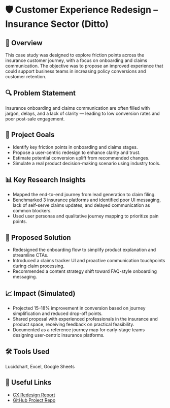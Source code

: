 # 🛡️ Customer Experience Redesign – Insurance Sector (Ditto)

## 📌 Overview
This case study was designed to explore friction points across the insurance customer journey, with a focus on onboarding and claims communication. The objective was to propose an improved experience that could support business teams in increasing policy conversions and customer retention.

## 🔍 Problem Statement
Insurance onboarding and claims communication are often filled with jargon, delays, and a lack of clarity — leading to low conversion rates and poor post-sale engagement.

## 🎯 Project Goals
- Identify key friction points in onboarding and claims stages.
- Propose a user-centric redesign to enhance clarity and trust.
- Estimate potential conversion uplift from recommended changes.
- Simulate a real product decision-making scenario using industry tools.

## 📊 Key Research Insights
- Mapped the end-to-end journey from lead generation to claim filing.
- Benchmarked 3 insurance platforms and identified poor UI messaging, lack of self-serve claims updates, and delayed communication as common blockers.
- Used user personas and qualitative journey mapping to prioritize pain points.

## 🧠 Proposed Solution
- Redesigned the onboarding flow to simplify product explanation and streamline CTAs.
- Introduced a claims tracker UI and proactive communication touchpoints during claim processing.
- Recommended a content strategy shift toward FAQ-style onboarding messaging.

## 📈 Impact (Simulated)
- Projected 15–18% improvement in conversion based on journey simplification and reduced drop-off points.
- Shared proposal with experienced professionals in the insurance and product space, receiving feedback on practical feasibility.
- Documented as a reference journey map for early-stage teams designing user-centric insurance platforms.

## 🛠 Tools Used
Lucidchart, Excel, Google Sheets

## 🔗 Useful Links
- [CX Redesign Report](https://github.com/psingh2895/Customer-Experience-Insurance/blob/main/Enhancing%20Customer%20Experience%20at%20Ditto.pdf)
- [GitHub Project Repo](https://github.com/psingh2895/Customer-Experience-Insurance)
